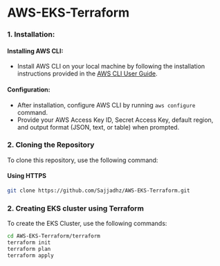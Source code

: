 # AWS-EKS-Terraform

### 1. Installation:

#### Installing AWS CLI:
- Install AWS CLI on your local machine by following the installation instructions provided in the [AWS CLI User Guide](https://docs.aws.amazon.com/cli/latest/userguide/install-cliv2.html).

#### Configuration:
- After installation, configure AWS CLI by running `aws configure` command.
- Provide your AWS Access Key ID, Secret Access Key, default region, and output format (JSON, text, or table) when prompted.


### 2. Cloning the Repository

To clone this repository, use the following command:

#### Using HTTPS

```sh
git clone https://github.com/Sajjadhz/AWS-EKS-Terraform.git
```

### 2. Creating EKS cluster using Terraform

To create the EKS Cluster, use the following commands:

```sh
cd AWS-EKS-Terraform/terraform
terraform init
terraform plan
terraform apply
```